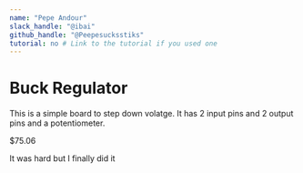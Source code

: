 ```yaml
---
name: "Pepe Andour"
slack_handle: "@ibai"
github_handle: "@Peepesucksstiks"
tutorial: no # Link to the tutorial if you used one
---
```


# Buck Regulator

<!-- Describe your board in 2-3 sentences. What are you making? What will it do? -->
This is a simple board to step down volatge. It has 2 input pins and 2 output pins and a potentiometer.

<!-- How much is it going to cost? -->
$75.06

<!-- Tell us a little bit about your design process. What were some challenges? What helped? ***Totally optional*** -->
It was hard but I finally did it
